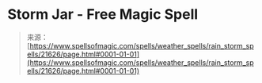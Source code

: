<!--yml

category: 未分类

date: 2024-06-12 19:05:18

-->

# Storm Jar - Free Magic Spell

> 来源：[https://www.spellsofmagic.com/spells/weather_spells/rain_storm_spells/21626/page.html#0001-01-01](https://www.spellsofmagic.com/spells/weather_spells/rain_storm_spells/21626/page.html#0001-01-01)
